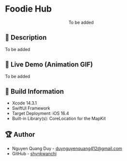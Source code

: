 # Foodie Hub
<div align="center">
    
</div>
<p align="center">To be added</p>

## 📖 Description
To be added
<div align="center">

</div>

## 🔮 Live Demo (Animation GIF)
To be added
<div align="center">

</div>

## 🔧 Build Information
- Xcode 14.3.1
- SwiftUI Framework
- Target Deployment: iOS 16.4
- Built-in Library(s): CoreLocation for the MapKit

## 🏆 Author
- Nguyen Quang Duy - duynguyenquang412@gmail.com
- GitHub - [shynkwanchi](https://github.com/shynkwanchi)
